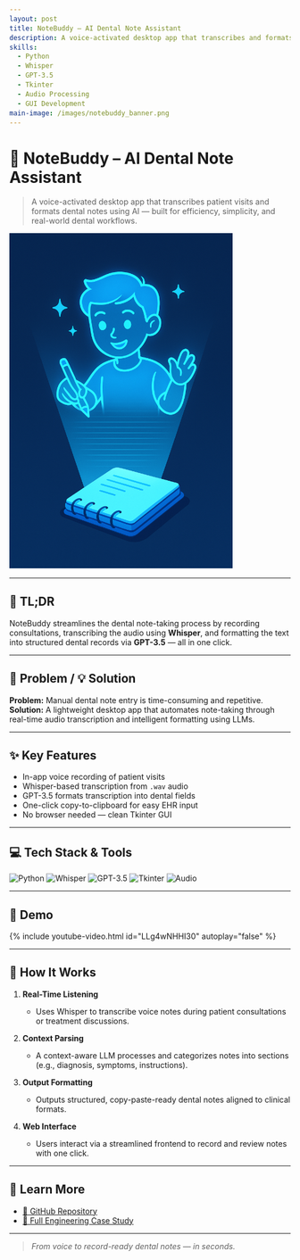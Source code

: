```yaml
---
layout: post
title: NoteBuddy – AI Dental Note Assistant
description: A voice-activated desktop app that transcribes and formats dental notes using Whisper and GPT.
skills:
  - Python
  - Whisper
  - GPT-3.5
  - Tkinter
  - Audio Processing
  - GUI Development
main-image: /images/notebuddy_banner.png
---
```


# 🦷 NoteBuddy – AI Dental Note Assistant

> A voice-activated desktop app that transcribes patient visits and formats dental notes using AI — built for efficiency, simplicity, and real-world dental workflows.

<img src="/assets/images/notebuddy/interface.png" alt="NoteBuddy UI Preview" width="400"/>

---

## 🚀 TL;DR  
NoteBuddy streamlines the dental note-taking process by recording consultations, transcribing the audio using **Whisper**, and formatting the text into structured dental records via **GPT-3.5** — all in one click.

---

## 🧩 Problem / 💡 Solution

**Problem:** Manual dental note entry is time-consuming and repetitive.  
**Solution:** A lightweight desktop app that automates note-taking through real-time audio transcription and intelligent formatting using LLMs.

---

## ✨ Key Features

- In-app voice recording of patient visits  
- Whisper-based transcription from `.wav` audio  
- GPT-3.5 formats transcription into dental fields  
- One-click copy-to-clipboard for easy EHR input  
- No browser needed — clean Tkinter GUI

---

## 💻 Tech Stack & Tools

![Python](https://img.shields.io/badge/Python-3776AB?style=flat&logo=python&logoColor=white)
![Whisper](https://img.shields.io/badge/Whisper-OpenAI-black?style=flat)
![GPT-3.5](https://img.shields.io/badge/GPT--3.5-OpenAI-blue?style=flat)
![Tkinter](https://img.shields.io/badge/Tkinter-GUI-yellow?style=flat)
![Audio](https://img.shields.io/badge/Audio-WAV-red?style=flat)

---

## 🎥 Demo

{% include youtube-video.html id="LLg4wNHHI30" autoplay="false" %}

---

## 🧠 How It Works

1. **Real-Time Listening**  
   - Uses Whisper to transcribe voice notes during patient consultations or treatment discussions.

2. **Context Parsing**  
   - A context-aware LLM processes and categorizes notes into sections (e.g., diagnosis, symptoms, instructions).

3. **Output Formatting**  
   - Outputs structured, copy-paste-ready dental notes aligned to clinical formats.

4. **Web Interface**  
   - Users interact via a streamlined frontend to record and review notes with one click.

---

## 📖 Learn More

- [🔗 GitHub Repository](https://github.com/20mup/NoteBuddy)
- [📄 Full Engineering Case Study](/docs/notebuddy-case-study.md)

---

> _From voice to record-ready dental notes — in seconds._
